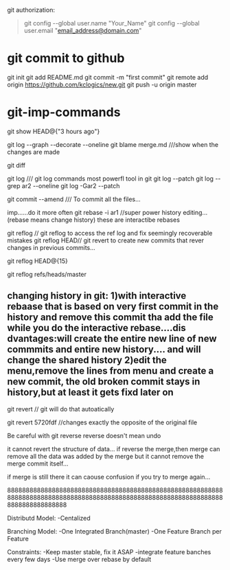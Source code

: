 git authorization:

> git config --global user.name "Your_Name"
> git config --global user.email "email_address@domain.com"

# git commit to github

git init
git add README.md
git commit -m "first commit"
git remote add origin https://github.com/kclogics/new.git
git push -u origin master


# git-imp-commands

git show HEAD@{"3 hours ago"}


git log --graph --decorate --oneline
git blame merge.md ///show when the changes are made

git diff

git log   /// git log commands most powerfl tool in git
git log --patch
git log --grep ar2 --oneline
git log -Gar2 --patch

git commit --amend /// To commit all the files...

imp......do it more often
git rebase -i ar1   //super power history editing...(rebase means change history) these are interactibe rebases



git reflog  // git reflog to access the ref log and fix seemingly recoverable mistakes
git reflog HEAD// git revert to create new commits that rever changes 
in previous commits...



git reflog HEAD@{15}

git reflog refs/heads/master

changing history in git:
1)with interactive rebaase that is based on very first commit in the history and remove this commit tha add the file while you
do the interactive rebase....dis dvantages:will create the entire new line of new commmits and entire new history....
and will change the shared history
2)edit the menu,remove the lines from menu and create a new commit,
the old broken commit stays in history,but at least it gets fixd later on
------------
git revert // git will do that autoatically

git revert 5720fdf //changes exactly the opposite of the original file

Be careful with  git reverse
reverse doesn't mean undo

it cannot revert the structure of data...
if reverse the merge,then merge can remove all the data
was added by the merge but it cannot remove the merge 
commit itself...

if merge is still there it can caouse confusion if you try to merge again...

888888888888888888888888888888888888888888888888888888888888888888888888888888888888888888888888888888888888888888888888888888888888


Distributd Model:
-Centalized

Branching Model:
-One Integrated Branch(master)
-One Feature Branch per Feature

Constraints:
-Keep master stable, fix it ASAP 
-integrate feature banches every few days
-Use merge over rebase by default

